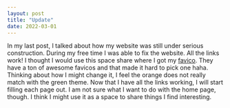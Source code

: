 ```yaml
---
layout: post
title: "Update"
date: 2022-03-01
---
```

In my last post, I talked about how my website was still under serious construction. During my free time I was able
to fix the website. All the links work! I thought I would use this space share where I got my [favico](https://icons8.com/). They have a ton of awesome favicos and that made it hard to pick one haha. Thinking about how I might change it, I feel the orange does not really match with the green theme.
Now that I have all the links working, I will start filling each page out. I am not sure what I want to do with the home page, though. I think I might use it as a space to share things I find interesting.
